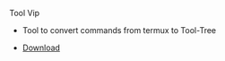 Tool Vip

- Tool to convert commands from termux to Tool-Tree

- [Download](https://github.com/Zenlua/Tool-Tree/raw/refs/heads/main/add-on/tool_vip/Tool-Vip.add)
